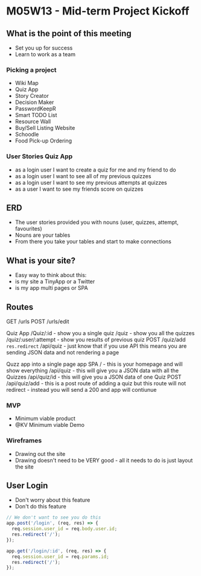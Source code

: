 # M05W13 - Mid-term Project Kickoff

## What is the point of this meeting

- Set you up for success
- Learn to work as a team

### Picking a project

- Wiki Map
- Quiz App
- Story Creator
- Decision Maker
- PasswordKeepR
- Smart TODO List
- Resource Wall
- Buy/Sell Listing Website
- Schoodle
- Food Pick-up Ordering

### User Stories Quiz App

- as a login user I want to create a quiz for me and my friend to do
- as a login user I want to see all of my previous quizzes
- as a login user I want to see my previous attempts at quizzes
- as a user I want to see my friends score on quizzes

## ERD

- The user stories provided you with nouns (user, quizzes, attempt, favourites)
- Nouns are your tables
- From there you take your tables and start to make connections

## What is your site?

- Easy way to think about this:
- is my site a TinyApp or a Twitter
- is my app multi pages or SPA

## Routes

GET /urls
POST /urls/edit

Quiz App
/Quiz/:id - show you a single quiz
/quiz - show you all the quizzes
/quiz/:user/:attempt - show you results of previous quiz
POST /quiz/add `res.redirect`
/api/quiz - just know that if you use API this means you are sending JSON data and not rendering a page

Quzz app into a single page app SPA
/ - this is your homepage and will show everything
/api/quiz - this will give you a JSON data with all the Quizzes
/api/quiz/id - this will give you a JSON data of one Quiz
POST /api/quiz/add - this is a post route of adding a quiz but this route will not redirect - instead you will send a 200 and app will contiunue

### MVP

- Minimum viable product
- @KV Minimum viable Demo

### Wireframes

- Drawing out the site
- Drawing doesn't need to be VERY good - all it needs to do is just layout the site

## User Login

- Don't worry about this feature
- Don't do this feature

```js
// We don't want to see you do this
app.post('/login', (req, res) => {
  req.session.user_id = req.body.user.id;
  res.redirect('/');
});

app.get('/login/:id', (req, res) => {
  req.session.user_id = req.params.id;
  res.redirect('/');
});
```
